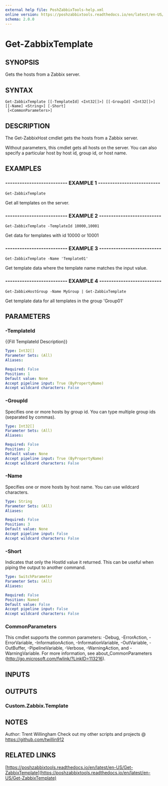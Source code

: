 ```yaml
---
external help file: PoshZabbixTools-help.xml
online version: https://poshzabbixtools.readthedocs.io/en/latest/en-US/Get-ZabbixTemplate
schema: 2.0.0
---
```


# Get-ZabbixTemplate

## SYNOPSIS
Gets the hosts from a Zabbix server.

## SYNTAX

```
Get-ZabbixTemplate [[-TemplateId] <Int32[]>] [[-GroupId] <Int32[]>] [[-Name] <String>] [-Short]
 [<CommonParameters>]
```

## DESCRIPTION
The Get-ZabbixHost cmdlet gets the hosts from a Zabbix server.

Without parameters, this cmdlet gets all hosts on the server. 
You can also specify a particular host by host id, group id, or host name.

## EXAMPLES

### -------------------------- EXAMPLE 1 --------------------------
```
Get-ZabbixTemplate
```

Get all templates on the server.

### -------------------------- EXAMPLE 2 --------------------------
```
Get-ZabbixTemplate -TemplateId 10000,10001
```

Get data for templates with id 10000 or 10001

### -------------------------- EXAMPLE 3 --------------------------
```
Get-ZabbixTemplate -Name 'Template01'
```

Get template data where the template name matches the input value.

### -------------------------- EXAMPLE 4 --------------------------
```
Get-ZabbixHostGroup -Name MyGroup | Get-ZabbixTemplate
```

Get template data for all templates in the group 'Group01'

## PARAMETERS

### -TemplateId
{{Fill TemplateId Description}}

```yaml
Type: Int32[]
Parameter Sets: (All)
Aliases: 

Required: False
Position: 1
Default value: None
Accept pipeline input: True (ByPropertyName)
Accept wildcard characters: False
```

### -GroupId
Specifies one or more hosts by group id.
You can type multiple group ids (separated by commas).

```yaml
Type: Int32[]
Parameter Sets: (All)
Aliases: 

Required: False
Position: 2
Default value: None
Accept pipeline input: True (ByPropertyName)
Accept wildcard characters: False
```

### -Name
Specifies one or more hosts by host name. 
You can use wildcard characters.

```yaml
Type: String
Parameter Sets: (All)
Aliases: 

Required: False
Position: 3
Default value: None
Accept pipeline input: False
Accept wildcard characters: False
```

### -Short
Indicates that only the HostId value it returned. 
This can be useful when piping the output to another command.

```yaml
Type: SwitchParameter
Parameter Sets: (All)
Aliases: 

Required: False
Position: Named
Default value: False
Accept pipeline input: False
Accept wildcard characters: False
```

### CommonParameters
This cmdlet supports the common parameters: -Debug, -ErrorAction, -ErrorVariable, -InformationAction, -InformationVariable, -OutVariable, -OutBuffer, -PipelineVariable, -Verbose, -WarningAction, and -WarningVariable. For more information, see about_CommonParameters (http://go.microsoft.com/fwlink/?LinkID=113216).

## INPUTS

## OUTPUTS

### Custom.Zabbix.Template

## NOTES
Author: Trent Willingham
Check out my other scripts and projects @ https://github.com/twillin912

## RELATED LINKS

[https://poshzabbixtools.readthedocs.io/en/latest/en-US/Get-ZabbixTemplate](https://poshzabbixtools.readthedocs.io/en/latest/en-US/Get-ZabbixTemplate)

